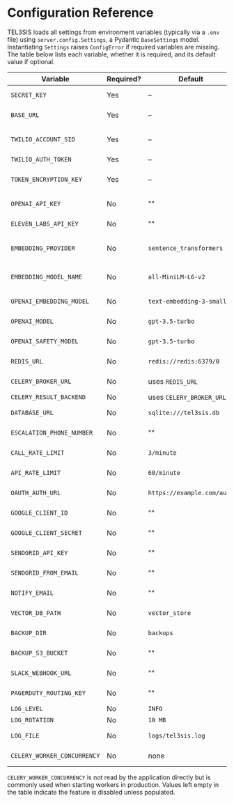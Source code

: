 # Configuration Reference

TEL3SIS loads all settings from environment variables (typically via a `.env` file)
using `server.config.Settings`, a Pydantic `BaseSettings` model. Instantiating
`Settings` raises `ConfigError` if required variables are missing.
The table below lists each variable, whether it is required, and its default value if optional.

| Variable | Required? | Default | Description |
|---------|-----------|---------|-------------|
| `SECRET_KEY` | Yes | – | Session signing key for FastAPI. |
| `BASE_URL` | Yes | – | Public webhook URL reachable by Twilio. |
| `TWILIO_ACCOUNT_SID` | Yes | – | Twilio account ID for inbound/outbound calls. |
| `TWILIO_AUTH_TOKEN` | Yes | – | Twilio auth token. |
| `TOKEN_ENCRYPTION_KEY` | Yes | – | Base64 AES key for encrypting OAuth tokens. |
| `OPENAI_API_KEY` | No | "" | API key for OpenAI models. |
| `ELEVEN_LABS_API_KEY` | No | "" | API key for ElevenLabs TTS. |
| `EMBEDDING_PROVIDER` | No | `sentence_transformers` | Embedding backend (`openai` or `sentence_transformers`). |
| `EMBEDDING_MODEL_NAME` | No | `all-MiniLM-L6-v2` | Model name for sentence-transformers embeddings. |
| `OPENAI_EMBEDDING_MODEL` | No | `text-embedding-3-small` | Model when using OpenAI embeddings. |
| `OPENAI_MODEL` | No | `gpt-3.5-turbo` | Chat model for conversations. |
| `OPENAI_SAFETY_MODEL` | No | `gpt-3.5-turbo` | Model used for safety analysis. |
| `REDIS_URL` | No | `redis://redis:6379/0` | Redis connection used by Celery and state. |
| `CELERY_BROKER_URL` | No | uses `REDIS_URL` | Celery message broker URL. |
| `CELERY_RESULT_BACKEND` | No | uses `CELERY_BROKER_URL` | Celery result backend. |
| `DATABASE_URL` | No | `sqlite:///tel3sis.db` | SQLAlchemy database URL. |
| `ESCALATION_PHONE_NUMBER` | No | "" | Number dialed when escalating a call. |
| `CALL_RATE_LIMIT` | No | `3/minute` | Rate limit for inbound calls per host. |
| `API_RATE_LIMIT` | No | `60/minute` | Rate limit for REST API requests. |
| `OAUTH_AUTH_URL` | No | `https://example.com/auth` | OAuth authorization endpoint. |
| `GOOGLE_CLIENT_ID` | No | "" | Google OAuth client ID for Calendar access. |
| `GOOGLE_CLIENT_SECRET` | No | "" | Google OAuth client secret. |
| `SENDGRID_API_KEY` | No | "" | SendGrid API key for email notifications. |
| `SENDGRID_FROM_EMAIL` | No | "" | Sender address for SendGrid emails. |
| `NOTIFY_EMAIL` | No | "" | Recipient address for call transcripts. |
| `VECTOR_DB_PATH` | No | `vector_store` | Directory for vector embeddings. |
| `BACKUP_DIR` | No | `backups` | Directory for local backup archives. |
| `BACKUP_S3_BUCKET` | No | "" | S3 bucket used when uploading backups. |
| `SLACK_WEBHOOK_URL` | No | "" | Slack webhook for alert notifications. |
| `PAGERDUTY_ROUTING_KEY` | No | "" | PagerDuty routing key for alerts. |
| `LOG_LEVEL` | No | `INFO` | Log output level. |
| `LOG_ROTATION` | No | `10 MB` | Log file rotation size. |
| `LOG_FILE` | No | `logs/tel3sis.log` | Path to persistent log file. |
| `CELERY_WORKER_CONCURRENCY` | No | none | Worker processes per Celery instance. |

`CELERY_WORKER_CONCURRENCY` is not read by the application directly but is commonly
used when starting workers in production. Values left empty in the table
indicate the feature is disabled unless populated.
